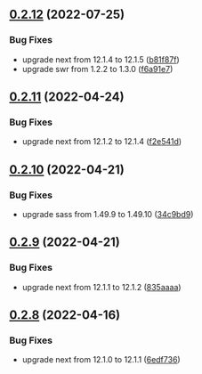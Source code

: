 ## [0.2.12](https://github.com/kr-anurag/portfolio/compare/v0.2.11...v0.2.12) (2022-07-25)


### Bug Fixes

* upgrade next from 12.1.4 to 12.1.5 ([b81f87f](https://github.com/kr-anurag/portfolio/commit/b81f87fa776109472ed2d6f935c246b0a7b434a8))
* upgrade swr from 1.2.2 to 1.3.0 ([f6a91e7](https://github.com/kr-anurag/portfolio/commit/f6a91e7d6216b1def3a1b760d08b7a42551f02ba))



## [0.2.11](https://github.com/kr-anurag/portfolio/compare/v0.2.10...v0.2.11) (2022-04-24)


### Bug Fixes

* upgrade next from 12.1.2 to 12.1.4 ([f2e541d](https://github.com/kr-anurag/portfolio/commit/f2e541d99158e0673db41bcaefdff31cf4394c48))



## [0.2.10](https://github.com/kr-anurag/portfolio/compare/v0.2.9...v0.2.10) (2022-04-21)


### Bug Fixes

* upgrade sass from 1.49.9 to 1.49.10 ([34c9bd9](https://github.com/kr-anurag/portfolio/commit/34c9bd9492155dfe5be0db4ddaf34236ff16ae4f))



## [0.2.9](https://github.com/kr-anurag/portfolio/compare/v0.2.8...v0.2.9) (2022-04-21)


### Bug Fixes

* upgrade next from 12.1.1 to 12.1.2 ([835aaaa](https://github.com/kr-anurag/portfolio/commit/835aaaa3220e30fb7d2511c17c2532edc35e0a11))



## [0.2.8](https://github.com/kr-anurag/portfolio/compare/v0.2.7...v0.2.8) (2022-04-16)


### Bug Fixes

* upgrade next from 12.1.0 to 12.1.1 ([6edf736](https://github.com/kr-anurag/portfolio/commit/6edf736ce00fc1a964ace17a86ec4570b0f36bd1))



